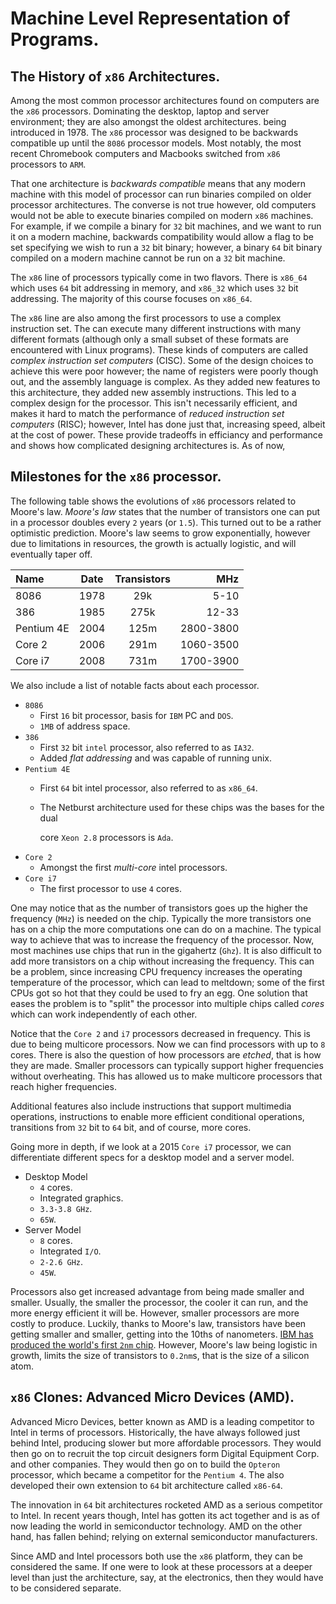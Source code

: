 # Machine Level Representation of Programs.

## The History of `x86` Architectures.

Among the most common processor architectures found on computers are the `x86` processors. Dominating the desktop, laptop and server environment; they are also amongst the oldest architectures. being introduced in 1978. The `x86` processor was designed to be backwards compatible up until the `8086` processor models. Most notably, the most recent Chromebook computers and Macbooks switched from `x86` processors to `ARM`.

That one architecture is _backwards compatible_ means that any modern machine with this model of processor can run binaries compiled on older processor architectures. The converse is not true however, old computers would not be able to execute binaries compiled on modern `x86` machines. For example, if we compile a binary for `32` bit machines, and we want to run it on a modern machine, backwards compatibility would allow a flag to be set specifying we wish to run a `32` bit binary; however, a binary `64` bit binary compiled on a modern machine cannot be run on a `32` bit machine.

The `x86` line of processors typically come in two flavors. There is `x86_64` which uses `64` bit addressing in memory, and `x86_32` which uses `32` bit addressing. The majority of this course focuses on `x86_64`.

The `x86` line are also among the first processors to use a complex instruction set. The can execute many different instructions with many different formats \(although only a small subset of these formats are encountered with Linux programs\). These kinds of computers are called _complex instruction set computers_ \(CISC\). Some of the design choices to achieve this were poor however; the name of registers were poorly though out, and the assembly language is complex. As they added new features to this architecture, they added new assembly instructions. This led to a complex design for the processor. This isn't necessarily efficient, and makes it hard to match the performance of _reduced instruction set computers_ \(RISC\); however, Intel has done just that, increasing speed, albeit at the cost of power. These provide tradeoffs in efficiancy and performance and shows how complicated designing architectures is. As of now,

## Milestones for the `x86` processor.

The following table shows the evolutions of `x86` processors related to Moore's law. _Moore's law_ states that the number of transistors one can put in a processor doubles every `2` years \(or `1.5`\). This turned out to be a rather optimistic prediction. Moore's law seems to grow exponentially, however due to limitations in resources, the growth is actually logistic, and will eventually taper off.

| **Name** | **Date** | **Transistors** | **MHz** |
| :--- | :---: | :---: | ---: |
| 8086 | 1978 | 29k | 5-10 |
| 386 | 1985 | 275k | 12-33 |
| Pentium 4E | 2004 | 125m | 2800-3800 |
| Core 2 | 2006 | 291m | 1060-3500 |
| Core i7 | 2008 | 731m | 1700-3900 |

We also include a list of notable facts about each processor.

* `8086`
  * First `16` bit processor, basis for `IBM` PC and `DOS`.
  * `1MB` of address space.
* `386`
  * First `32` bit `intel` processor, also referred to as `IA32`.
  * Added _flat addressing_ and was capable of running unix.
* `Pentium 4E`
  * First `64` bit intel processor, also referred to as `x86_64`.
  * The Netburst architecture used for these chips was the bases for the dual

    core `Xeon 2.8` processors is `Ada`.
* `Core 2`
  * Amongst the first _multi-core_ intel processors.
* `Core i7`
  * The first processor to use `4` cores.

One may notice that as the number of transistors goes up the higher the frequency \(`MHz`\) is needed on the chip. Typically the more transistors one has on a chip the more computations one can do on a machine. The typical way to achieve that was to increase the frequency of the processor. Now, most machines use chips that run in the gigahertz \(`Ghz`\). It is also difficult to add more transistors on a chip without increasing the frequency. This can be a problem, since increasing CPU frequency increases the operating temperature of the processor, which can lead to meltdown; some of the first CPUs got so hot that they could be used to fry an egg. One solution that eases the problem is to "split" the processor into multiple chips called _cores_ which can work independently of each other.

Notice that the `Core 2` and `i7` processors decreased in frequency. This is due to being multicore processors. Now we can find processors with up to `8` cores. There is also the question of how processors are _etched_, that is how they are made. Smaller processors can typically support higher frequencies without overheating. This has allowed us to make multicore processors that reach higher frequencies.

Additional features also include instructions that support multimedia operations, instructions to enable more efficient conditional operations, transitions from `32` bit to `64` bit, and of course, more cores.

Going more in depth, if we look at a 2015 `Core i7` processor, we can differentiate different specs for a desktop model and a server model.

* Desktop Model
  * `4` cores.
  * Integrated graphics.
  * `3.3-3.8 GHz`.
  * `65W`.
* Server Model
  * `8` cores.
  * Integrated `I/O`.
  * `2-2.6 GHz`.
  * `45W`.

Processors also get increased advantage from being made smaller and smaller. Usually, the smaller the processor, the cooler it can run, and the more energy efficient it will be. However, smaller processors are more costly to produce. Luckily, thanks to Moore's law, transistors have been getting smaller and smaller, getting into the 10ths of nanometers. [IBM has produced the world's first `2nm` chip](https://arstechnica.com/gadgets/2021/05/ibm-creates-the-worlds-first-2-nm-chip/). However, Moore's law being logistic in growth, limits the size of transistors to `0.2nm`s, that is the size of a silicon atom.

## `x86` Clones: Advanced Micro Devices \(AMD\).

Advanced Micro Devices, better known as AMD is a leading competitor to Intel in terms of processors. Historically, the have always followed just behind Intel, producing slower but more affordable processors. They would then go on to recruit the top circuit designers form Digital Equipment Corp. and other companies. They would then go on to build the `Opteron` processor, which became a competitor for the `Pentium 4`. The also developed their own extension to `64` bit architecture called `x86-64`.

The innovation in `64` bit architectures rocketed AMD as a serious competitor to Intel. In recent years though, Intel has gotten its act together and is as of now leading the world in semiconductor technology. AMD on the other hand, has fallen behind; relying on external semiconductor manufacturers.

Since AMD and Intel processors both use the `x86` platform, they can be considered the same. If one were to look at these processors at a deeper level than just the architecture, say, at the electronics, then they would have to be considered separate.

